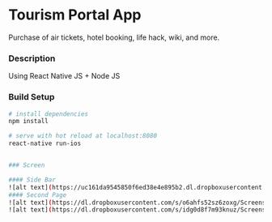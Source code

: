 # Tourism Portal App 
Purchase of air tickets, hotel booking, life hack, wiki, and more.

### Description

Using React Native JS + Node JS



### Build Setup

``` bash
# install dependencies
npm install

# serve with hot reload at localhost:8080
react-native run-ios


### Screen

#### Side Bar
![alt text](https://uc161da9545850f6ed38e4e895b2.dl.dropboxusercontent.com/cd/0/inline/AiI-uAKW4kTmyIedjgPLOLeYYQxMvhtvwuGd_ZwWxTa45ApgeK3RAnfBzaxwT1t3jSgWaVR7_BpzjLEaRyxQXWFWg9Ss9XkkKwly9-OgthlQNA/file#)
#### Second Page
![alt text](https://dl.dropboxusercontent.com/s/o6ahfs52sz6zoxg/Screenshot_5.png?dl=0)
![alt text](https://dl.dropboxusercontent.com/s/idg0d8f7m93knuz/Screenshot_6.png?dl=0)